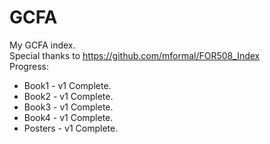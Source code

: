 # GCFA
My GCFA index. <br />
Special thanks to https://github.com/mformal/FOR508_Index <br />
Progress: <br />
<ul>
  <li>Book1 - v1 Complete.</li>
  <li>Book2 - v1 Complete.</li>
  <li>Book3 - v1 Complete.</li>
  <li>Book4 - v1 Complete.</li>
  <li>Posters - v1 Complete.</li>
</ul>

